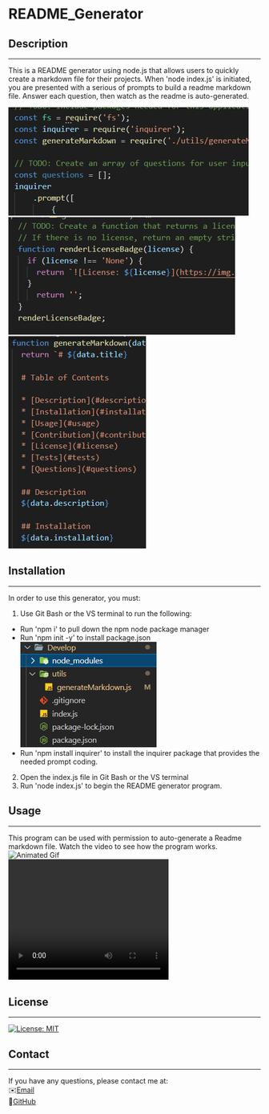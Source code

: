 # README_Generator

## Description
-------------------------------------------------------------------------------------------------------------------------------------------------
This is a README generator using node.js that allows users to quickly create a markdown file for their projects. When 'node index.js' is initiated, you are presented with a serious of prompts to build a readme markdown file. Answer each question, then watch as the readme is auto-generated.

![Code Snippet 1](./Images/Code1.PNG)\
![Code Snippet 2](./Images/Code2.PNG)\
![Code Snippet 3](./Images/Code3.PNG)

## Installation
--------------------------------------------------------------------------------------------------------------------------------------------------
In order to use this generator, you must: 
1. Use Git Bash or the VS terminal to run the following: 
* Run 'npm i' to pull down the npm node package manager
* Run 'npm init -y' to install package.json\
![Package.json](./Images/filetree.PNG)
* Run 'npm install inquirer' to install the inquirer package that provides the needed prompt coding.
2. Open the index.js file in Git Bash or the VS terminal
3. Run 'node index.js' to begin the README generator program.

## Usage
--------------------------------------------------------------------------------------------------------------------------------------------------
This program can be used with permission to auto-generate a Readme markdown file. Watch the video to see how the program works.\
![Animated Gif](./Images/Readme_Generator.gif)\
<video width="320" height="240" controls>
  <source src="./Images/Readme_Gen_Video.mp4" type="video/mp4">
</video>

## License
--------------------------------------------------------------------------------------------------------------------------------------------------
[![License: MIT](https://img.shields.io/badge/License-MIT-yellow.svg)](https://opensource.org/licenses/MIT)

## Contact
--------------------------------------------------------------------------------------------------------------------------------------------------
If you have any questions, please contact me at:\
✉️[Email](mailto:hrkoren@gmail.com)\
📂[GitHub](<https://github.com/hrkoren>)